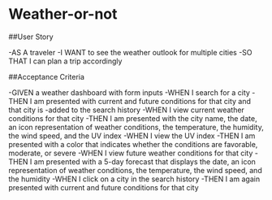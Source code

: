 # Weather-or-not

##User Story

-AS A traveler
-I WANT to see the weather outlook for multiple cities
-SO THAT I can plan a trip accordingly

##Acceptance Criteria

-GIVEN a weather dashboard with form inputs
-WHEN I search for a city
-THEN I am presented with current and future conditions for that city and that city is -added to the search history
-WHEN I view current weather conditions for that city
-THEN I am presented with the city name, the date, an icon representation of weather conditions, the temperature, the humidity, the wind speed, and the UV index
-WHEN I view the UV index
-THEN I am presented with a color that indicates whether the conditions are favorable, moderate, or severe
-WHEN I view future weather conditions for that city
-THEN I am presented with a 5-day forecast that displays the date, an icon representation of weather conditions, the temperature, the wind speed, and the humidity
-WHEN I click on a city in the search history
-THEN I am again presented with current and future conditions for that city